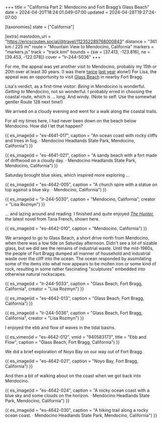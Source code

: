 +++
title = "California Part 2: Mendocino and Fort Bragg’s Glass Beach"
date = 2024-04-20T18:24:01.049-07:00
updated = 2024-04-28T19:27:24-07:00

[taxonomies]
state = ["California"]

[extra]
mastodon_url = "https://ericscouten.social/@travel/112352289768000843"
distance = "361 km / 225 mi"
route = "Mountain View to Mendocino, California"
markers = "markers.js"
track = "track.kml"
bounds = {sw = [37.413, -123.816], ne = [39.453, -122.078]}
cover = "lr-244-5036"
+++

For me, the appeal was yet another visit to Mendocino, probably my 15th or 20th over at least 30 years. (I was there [twice](/2023/04-18+california/35-36-on-california-coast/) [last year](/2023/06-20+summer-break/09-11-comforts-of-home/) alone!) For Lisa, the appeal was an opportunity to visit [Glass Beach](https://en.wikipedia.org/wiki/Glass_Beach_%28Fort_Bragg%2C_California%29) in nearby Fort Bragg.

<!-- more -->

Lisa's verdict, as a first-time visitor: _Being_ in Mendocino is wonderful. _Getting to_ Mendocino, not so wonderful. I probably erred in choosing the coastal route, which is ... long. And windy. (Note to self: Use the somewhat gentler Route 128 next time!)

We arrived on a cloudy evening and went for a walk along the coastal trails.

For all my times here, I had never been down on the beach below Mendocino. How did I let that happen?

{{ es_image(id = "es-4641-017", caption = "An ocean coast with rocky cliffs and trees in fog. · Mendocino Headlands State Park, Mendocino, California") }}

{{ es_image(id = "es-4641-021", caption = "A sandy beach with a fort made of driftwood on a cloudy day. · Mendocino Headlands State Park, Mendocino, California") }}

Saturday brought blue skies, which inspired more exploring ...

{{ es_image(id = "es-4642-005", caption = "A church spire with a statue on top against a blue sky. · Mendocino, California") }}

{{ es_image(id = "lr-244-5030", caption = "Mendocino, California", creator = "Lisa Rozmyn") }}

... and lazing around and reading. I finished and quite enjoyed _[The Hunter](https://www.goodreads.com/book/show/174156145-the-hunter),_ the latest novel from Tana French, shown here.

{{ es_image(id = "es-4642-010", caption = "Mendocino, California") }}

We arranged to go to Glass Beach, a short drive north from Mendocino, when there was a low tide on Saturday afternoon. Didn't see a lot of sizable glass, but we did see the remains of industrial waste. Until the mid-1960s, the people of Fort Bragg dumped all manner of household and industrial waste over the cliff into the ocean. The ocean responded by assimilating some of the items into what now appears to be molten iron or some kind of rock, resulting in some rather fascinating "sculptures" embedded into otherwise natural rockscapes.

{{ es_image(id = "lr-244-5033", caption = "Glass Beach, Fort Bragg, California", creator = "Lisa Rozmyn") }}

{{ es_image(id = "es-4642-013", caption = "Glass Beach, Fort Bragg, California") }}

{{ es_image(id = "lr-244-5036", caption = "Glass Beach, Fort Bragg, California", creator = "Lisa Rozmyn") }}

I enjoyed the ebb and flow of waves in the tidal basins.

{{ es_vimeo(id = "es-4642-012", vmid = "940583173", title = "Ebb and Flow", caption = "Glass Beach, Fort Bragg, California") }}

We did a brief exploration of Noyo Bay on our way out of Fort Bragg.

{{ es_image(id = "es-4642-021", caption = "Noyo Bay, Fort Bragg, California") }}

And then a bit of walking about on the coast when we got back into Mendocino.

{{ es_image(id = "es-4642-024", caption = "A rocky ocean coast with a blue sky and some clouds on the horizon. · Mendocino Headlands State Park, Mendocino, California") }}

{{ es_image(id = "es-4642-030", caption = "A hiking trail along a rocky ocean coast. · Mendocino Headlands State Park, Mendocino, California") }}

